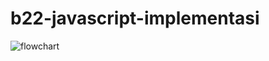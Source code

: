 # b22-javascript-implementasi
![flowchart](https://user-images.githubusercontent.com/79769140/117399774-7cf7c800-af2b-11eb-8612-76fa948c15b4.png)
